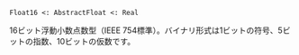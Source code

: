 ```
Float16 <: AbstractFloat <: Real
```

16ビット浮動小数点数型（IEEE 754標準）。バイナリ形式は1ビットの符号、5ビットの指数、10ビットの仮数です。
